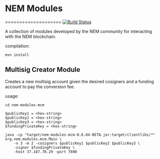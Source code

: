 # NEM Modules
====================
[![Build Status](https://travis-ci.org/NemProject/nem.modules.svg?branch=master)](https://travis-ci.org/NemProject/nem.modules)

A collection of modules developed by the NEM community for interacting with the NEM blockchain.

compilation:

    mvn install


## Multisig Creator Module

Creates a new multisig account given the desired cosigners and a funding account to pay the conversion fee.

usage:

	cd nem-modules-mcm

    $publicKey1 = <hex-string>
    $publicKey2 = <hex-string>
    $publicKey3 = <hex-string>
    $fundingPrivateKey = <hex-string>

    java -cp "target/nem-modules-mcm-0.6.84-BETA.jar:target/clientlibs/*" org.nem.modules.mcm.Main \
        -n 3 -m 2 -cosigners $publicKey1 $publicKey2 $publicKey3 \
        -signer $fundingPrivateKey \
        -host 37.187.70.29 -port 7890
